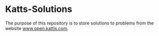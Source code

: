 # Katts-Solutions

The purpose of this repository is to store solutions to problems from the website www.open.kattis.com.
